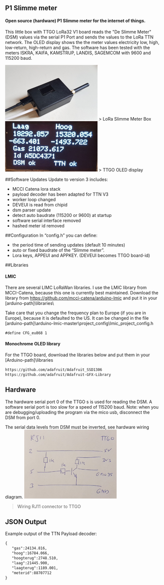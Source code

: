 ## P1 Slimme meter

#### Open source (hardware) P1 Slimme meter for the internet of things.
This little box with TTGO LoRa32 V1 board reads the "De Slimme Meter" (DSM) values via the serial P1 Port and sends the values to the LoRa TTN network. The OLED display shows the the meter values electricity low, high, low-return, high-return and gas. 
The software has been tested with the meters ISKRA, KAIFA, KAMSTRUP, LANDIS, SAGEMCOM with 9600 and 115200 baud.

<img src="images/dsm.jpg" alt="De Slimme Meter" width="300"/>
> LoRa Slimme Meter Box
<img src="images/oled.jpg" alt="OLED display" width="300"/>
> TTGO OLED display


##Software Updates
Update to version 3 includes:
* MCCI Catena lora stack
* payload decoder has been adapted for TTN V3
* worker loop changed
* DEVEUI is read from chipid
* dsm parser update 
* detect auto baudrate (115200 or 9600) at startup
* software serial interface removed
* hashed meter id removed


##Configuration
In “config.h” you can define:
* the period time of sending updates (default 10 minutes)
* auto or fixed baudrate of the “Slimme meter”.
* Lora keys, APPEUI and APPKEY. (DEVEUI becomes TTGO board-id)


##Libraries

#### LMIC
There are several LIMC LoRaWan libraries. I use the LMIC library from MCCI-Catena, because this one is currently best maintained. 
Download the library from https://github.com/mcci-catena/arduino-lmic and put it in your [arduino-path]\libraries\
	
Take care that you change the frequency plan to Europe (if you are in Europe), because it is defaulted to the US. It can be changed in the file [arduino-path]\arduino-lmic-master\project_config\lmic_project_config.h
```
#define CFG_eu868 1
```

#### Monochrome OLED library
For the TTGO board, download the libraries below and put them in your [Arduino-path]\libraries
```
https://github.com/adafruit/Adafruit_SSD1306
https://github.com/adafruit/Adafruit-GFX-Library
```

## Hardware
The hardware serial port 0 of the TTGO s is used for reading the DSM. A software serial port is too slow for a speed of 115200 baud. 
Note: when you are debugging/uploading the program via the mico usb, disconnect the DSM from port 0.

The serial data levels from DSM must be inverted, see hardware wiring diagram.
<img src="images/wiring.jpg" alt="Wiring RJ11 connector to TTGO" width="300"/>
> Wiring RJ11 connector to TTGO

## JSON Output
Example output of the TTN Payload decoder:
```
{
   "gas":24134.816,
   "hoog":16784.066,
   "hoogterug":2748.510,
   "laag":21445.900,
   "laagterug":1189.001,
   "meterid":88707712
}
```
